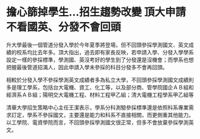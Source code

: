 # 擔心篩掉學生…招生趨勢改變 頂大申請不看國英、分發不會回頭

升大學最後一個管道分發入學於今年夏季將登場，但不回頭參採學測國文、英文成績的校系均比去年多。頂大指出，過去即有家長反映，若申請入學、分發入學學系設定一樣的參採標準，學測國、英沒考好的學生到了分發還是沒機會；而學系也想把握最後管道招滿人，因此申請入學未參採的科目分發多不會再回頭。


相較於分發入學不參採學測英文成績者多為私立大學，不回頭參採學測國文成績則多是理工學系，包括台大電機、資工、化工等，以及部分商、管學院國企ＡＢ組和經濟系ＡＢ組；陽明交大電機工程、材料工程甲乙組；清大電機工程學系甲乙組等


清華大學招生策略中心主任王潔表示，學系分科測驗參採標準還是依照科系專業需求訂定，學系不參採國文，主要還是能力和科系不直接相關，而更側重其他能力。以工學院、電資學院而言，不回頭參採學測國文很正常，但多不會放棄參採學測英文。

